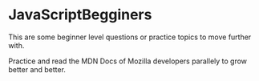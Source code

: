 # JavaScriptBegginers
This are some beginner level questions or practice topics to move further with.

Practice and read the MDN Docs of Mozilla developers parallely to grow better and better.
